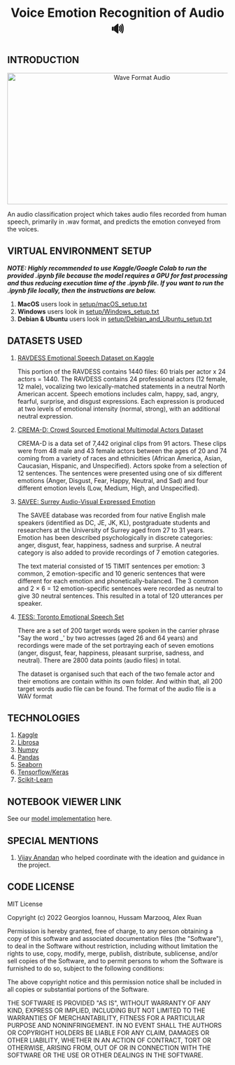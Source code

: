 <div>
    <h1  align="center" >Voice Emotion Recognition of Audio 🔊</h1>
</div>

## INTRODUCTION

<p align="center">
<img alt="Wave Format Audio" src="https://t4.ftcdn.net/jpg/03/27/36/95/360_F_327369570_CAxxxHHLvjk6IJ3wGi1kuW6WTtqjaMpc.jpg" width="600" height="300"/>
</p>

An audio classification project which takes audio files recorded from human speech, primarily in .wav format, and predicts the emotion conveyed from the voices.

## VIRTUAL ENVIRONMENT SETUP

**_NOTE: Highly recommended to use Kaggle/Google Colab to run the provided .ipynb file because the model requires a GPU for fast processing and thus reducing execution time of the .ipynb file. If you want to run the .ipynb file locally, then the instructions are below._**

1. **MacOS** users look in [setup/macOS_setup.txt](https://github.com/AlexOneUp/VERA_CTP/blob/main/setup/macOS_setup.txt)
2. **Windows** users look in [setup/Windows_setup.txt](https://github.com/AlexOneUp/VERA_CTP/blob/main/setup/Windows_setup.txt)
3. **Debian & Ubuntu** users look in [setup/Debian_and_Ubuntu_setup.txt](https://github.com/AlexOneUp/VERA_CTP/blob/main/setup/Debian_and_Ubuntu_setup.txt)

## DATASETS USED

1. [RAVDESS Emotional Speech Dataset on Kaggle](https://www.kaggle.com/uwrfkaggler/ravdess-emotional-speech-audio)
   <br />
   <p>This portion of the RAVDESS contains 1440 files: 60 trials per actor x 24 actors = 1440. The RAVDESS contains 24 professional actors (12 female, 12 male), vocalizing two lexically-matched statements in a neutral North American accent. Speech emotions includes calm, happy, sad, angry, fearful, surprise, and disgust expressions. Each expression is produced at two levels of emotional intensity (normal, strong), with an additional neutral expression.</p>

2. [CREMA-D: Crowd Sourced Emotional Multimodal Actors Dataset](https://www.kaggle.com/datasets/ejlok1/cremad)
   <br>
   <p>CREMA-D is a data set of 7,442 original clips from 91 actors. These clips were from 48 male and 43 female actors between the ages of 20 and 74 coming from a variety of races and ethnicities (African America, Asian, Caucasian, Hispanic, and Unspecified). Actors spoke from a selection of 12 sentences. The sentences were presented using one of six different emotions (Anger, Disgust, Fear, Happy, Neutral, and Sad) and four different emotion levels (Low, Medium, High, and Unspecified).</p>

3. [SAVEE: Surrey Audio-Visual Expressed Emotion](https://www.kaggle.com/datasets/ejlok1/surrey-audiovisual-expressed-emotion-savee)
   <br>
   <p>The SAVEE database was recorded from four native English male speakers (identified as DC, JE, JK, KL), postgraduate students and researchers at the University of Surrey aged from 27 to 31 years. Emotion has been described psychologically in discrete categories: anger, disgust, fear, happiness, sadness and surprise. A neutral category is also added to provide recordings of 7 emotion categories.<br>

   The text material consisted of 15 TIMIT sentences per emotion: 3 common, 2 emotion-specific and 10 generic sentences that were different for each emotion and phonetically-balanced. The 3 common and 2 × 6 = 12 emotion-specific sentences were recorded as neutral to give 30 neutral sentences. This resulted in a total of 120 utterances per speaker.</p>

4. [TESS: Toronto Emotional Speech Set](https://www.kaggle.com/datasets/ejlok1/toronto-emotional-speech-set-tess)
   <br>
   <p>There are a set of 200 target words were spoken in the carrier phrase "Say the word _' by two actresses (aged 26 and 64 years) and recordings were made of the set portraying each of seven emotions (anger, disgust, fear, happiness, pleasant surprise, sadness, and neutral). There are 2800 data points (audio files) in total.<br>

   The dataset is organised such that each of the two female actor and their emotions are contain within its own folder. And within that, all 200 target words audio file can be found. The format of the audio file is a WAV format</p>

## TECHNOLOGIES

1. [Kaggle](https://www.kaggle.com/)
2. [Librosa](https://librosa.org)
3. [Numpy](https://numpy.org/)
4. [Pandas](https://pandas.pydata.org/)
5. [Seaborn](https://seaborn.pydata.org/)
6. [Tensorflow/Keras](https://www.tensorflow.org/)
7. [Scikit-Learn](https://scikit-learn.org/stable/)

## NOTEBOOK VIEWER LINK 

See our [model implementation](https://nbviewer.org/github/AlexOneUp/VERA_CTP/blob/main/backend/vera-ctp.ipynb) here.
## SPECIAL MENTIONS

1. [Vijay Anandan](https://www.linkedin.com/in/vijay-anadan) who helped coordinate with the ideation and guidance in the project.

## CODE LICENSE

MIT License

Copyright (c) 2022 Georgios Ioannou, Hussam Marzooq, Alex Ruan

Permission is hereby granted, free of charge, to any person obtaining a copy
of this software and associated documentation files (the "Software"), to deal
in the Software without restriction, including without limitation the rights
to use, copy, modify, merge, publish, distribute, sublicense, and/or sell
copies of the Software, and to permit persons to whom the Software is
furnished to do so, subject to the following conditions:

The above copyright notice and this permission notice shall be included in all
copies or substantial portions of the Software.

THE SOFTWARE IS PROVIDED "AS IS", WITHOUT WARRANTY OF ANY KIND, EXPRESS OR
IMPLIED, INCLUDING BUT NOT LIMITED TO THE WARRANTIES OF MERCHANTABILITY,
FITNESS FOR A PARTICULAR PURPOSE AND NONINFRINGEMENT. IN NO EVENT SHALL THE
AUTHORS OR COPYRIGHT HOLDERS BE LIABLE FOR ANY CLAIM, DAMAGES OR OTHER
LIABILITY, WHETHER IN AN ACTION OF CONTRACT, TORT OR OTHERWISE, ARISING FROM,
OUT OF OR IN CONNECTION WITH THE SOFTWARE OR THE USE OR OTHER DEALINGS IN THE
SOFTWARE.
